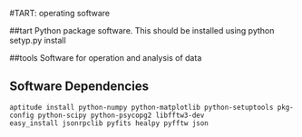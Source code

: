 #TART: operating software

##tart 
    Python package software. This should be installed using 
    python setyp.py install
    
##tools
    Software for operation and analysis of data

## Software Dependencies
    aptitude install python-numpy python-matplotlib python-setuptools pkg-config python-scipy python-psycopg2 libfftw3-dev
    easy_install jsonrpclib pyfits healpy pyfftw json
